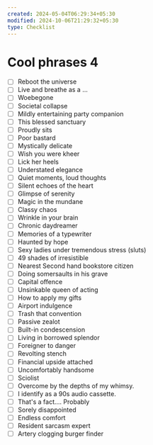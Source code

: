 ```yaml
---
created: 2024-05-04T06:29:34+05:30
modified: 2024-10-06T21:29:32+05:30
type: Checklist
---
```


# Cool phrases 4

- [ ] Reboot the universe
- [ ] Live and breathe as a ...
- [ ] Woebegone
- [ ] Societal collapse
- [ ] Mildly entertaining party companion
- [ ] This blessed sanctuary
- [ ] Proudly sits
- [ ] Poor bastard
- [ ] Mystically delicate
- [ ] Wish you were kheer
- [ ] Lick her heels
- [ ] Understated elegance
- [ ] Quiet moments, loud thoughts
- [ ] Silent echoes of the heart
- [ ] Glimpse of serenity
- [ ] Magic in the mundane
- [ ] Classy chaos
- [ ] Wrinkle in your brain
- [ ] Chronic daydreamer
- [ ] Memories of a typewriter
- [ ] Haunted by hope
- [ ] Sexy ladies under tremendous stress (sluts)
- [ ] 49 shades of irresistible
- [ ] Nearest Second hand bookstore citizen
- [ ] Doing somersaults in his grave
- [ ] Capital offence
- [ ] Unsinkable queen of acting
- [ ] How to apply my gifts
- [ ] Airport indulgence
- [ ] Trash that convention
- [ ] Passive zealot
- [ ] Built-in condescension
- [ ] Living in borrowed splendor
- [ ] Foreigner to danger
- [ ] Revolting stench
- [ ] Financial upside attached
- [ ] Uncomfortably handsome
- [ ] Sciolist
- [ ] Overcome by the depths of my whimsy.
- [ ] I identify as a 90s audio cassette.
- [ ] That's a fact.... Probably
- [ ] Sorely disappointed
- [ ] Endless comfort
- [ ] Resident sarcasm expert
- [ ] Artery clogging burger finder
